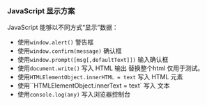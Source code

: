 ### JavaScript 显示方案

JavaScript 能够以不同方式“显示”数据：

* 使用`window.alert()` 警告框
* 使用`window.confirm(message)` 确认框
* 使用`window.prompt([msg[,defaultText]])` 输入确认框
* 使用`document.write()` 写入 HTML 输出 替换整个html 仅用于测试。
* 使用`HTMLElementObject.innerHTML = text` 写入 HTML 元素
* 使用``HTMLElementObject.innerText = text` 写入 文本
* 使用`console.log(any)` 写入浏览器控制台